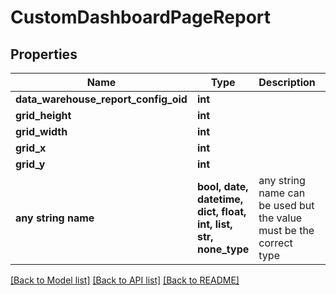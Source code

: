 # CustomDashboardPageReport


## Properties
Name | Type | Description | Notes
------------ | ------------- | ------------- | -------------
**data_warehouse_report_config_oid** | **int** |  | [optional] 
**grid_height** | **int** |  | [optional] 
**grid_width** | **int** |  | [optional] 
**grid_x** | **int** |  | [optional] 
**grid_y** | **int** |  | [optional] 
**any string name** | **bool, date, datetime, dict, float, int, list, str, none_type** | any string name can be used but the value must be the correct type | [optional]

[[Back to Model list]](../README.md#documentation-for-models) [[Back to API list]](../README.md#documentation-for-api-endpoints) [[Back to README]](../README.md)


